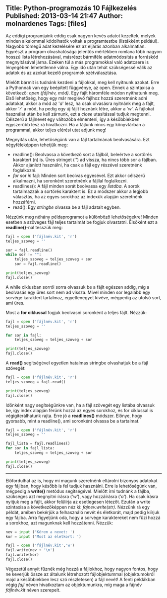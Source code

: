 Title: Python-programozás 10 Fájlkezelés
Published: 2013-03-14 21:47
Author: molnardenes
Tags: [files]
---


Az eddigi programjaink eddig csak nagyon kevés adatot kezeltek, melyek
minden alkalommal kódolhatók voltak a programtestbe (listákként
például). Nagyobb tömegű adat kezelésére ez az eljárás azonban
alkalmatlan. Egyrészt a program olvashatósága jelentős mértékben romlana
több nagyon hosszú lista létrehozásával, másrészt bármiféle
adatmódosítás a forráskód megnyitásával járna. Ezeken túl a más
programokkal való adatcsere is lényegében lehetetlenné válna. Egy idő
után tehát szükségessé válik az adatok és az azokat kezelő programok
szétválasztása.

Mielőtt bármit is tudnánk kezdeni a fájlokkal, meg kell nyitnunk azokat.
Erre a Pythonnak van egy beépített függvénye, az open. Ennek a
szintaxisa a következő: *open (fájlnév, mód)*. Egy fájlt háromféle módon
nyithatunk meg. Első lehetőség, hogy egy már meglévő fájlhoz hozzá
szeretnénk adni adatokat, akkor a mód az '*a*' lesz, ha csak olvasásra
nyitnánk meg a fájlt, akkor '*r*' a mód, ha pedig egy új fájlt hoznánk
létre, akkor a '*w*'. A fájlokat használat után be kell zárnunk, ezt a
*close* utasítással tudjuk megtenni. Célszerű a fájlnevet egy változóba
elmenteni, így a későbbiekben egyszerűbb lesz rá hivatkozni. Ha a
fájlunk nincs egy könyvtárban a programmal, akkor teljes elérési utat
adjunk meg!

Megnyitás után, lehetőségünk van a fájl tartalmának beolvasására. Ezt
négyféleképpen tehetjük meg:

-   readline(): Beolvassa a következő sort a fájlból, beleértve a
    sortörés karaktert (n) is. Üres stringet ('') ad vissza, ha nincs
    több sor a fájlban. Akkor ajánlott használni, ha csak a fájl egy
    részével szeretnénk foglalkozni.
-   *for* sor *in* fajl: Minden sort beolvas egyesével. Ezt akkor
    célszerű alkalmazni, ha soronként szeretnénk a fájllal foglalkozni.
-   readlines(): A fájl minden sorát beolvassa egy *listába*. A sorok
    tartalmazzák a sortörés karaktert is. Ez a módszer akkor a legjobb
    választás, ha az egyes sorokhoz az indexük alapján
    szeretnénk hozzáférni.
-   read(): Egy *stringbe* olvassa be a fájl adatait egyben.

Nézzünk meg néhány példaprogramot a különböző lehetőségekre! Minden
esetben a szöveges fájl teljes tartalmát be fogjuk olvastatni. Elsőként
ezt a **readline()**-nal tesszük meg:

```python
fajl = open ('fájlnév.kit', 'r')
teljes_szoveg = ''

sor = fajl.readline()
while sor != "":
    teljes_szoveg = teljes_szoveg + sor
    sor = fajl.readline()

print(teljes_szoveg)
fajl.close()
```

A while ciklusban sorról sorra olvassuk be a fájlt egészen addig, míg a
beolvasás egy üres sort nem ad vissza. Mivel minden sor legalább egy
sorvége karaktert tartalmaz, egyetlenegyet kivéve, mégpedig az utolsó
sort, ami üres.

Most a **for ciklussal** fogjuk beolvasni soronként a teljes fájlt.
Nézzük:

```python
fajl = open ('fájlnév.kit', 'r')
teljes_szoveg = ''

for sor in fajl:
    teljes_szoveg = teljes_szoveg + sor

print(teljes_szoveg)
fajl.close()
```

A **read()** segítségével egyetlen hatalmas stringbe olvashatjuk be a
fájl szövegét:

```python
fajl = open ('fájlnév.kit', 'r')
teljes_szoveg = fajl.read()

print(teljes_szoveg)
fajl.close()
```

Időnként nagy segítségünkre van, ha a fájl szövegét egy listába olvassuk
be, így index alapján férünk hozzá az egyes sorokhoz, és for ciklussal
is végigiterálhatunk rajta. Erre jó a **readlines()** módszer. Előnye,
hogy gyorsabb, mint a readline(), ami soronként olvassa be a tartalmat.

```python
fajl = open ('fájlnév.kit', 'r')
teljes_szoveg = ''

fajl_lista = fajl.readlines()
for sor in fajl_lista:
    teljes_szoveg = teljes_szoveg + sor

print(teljes_szoveg)
fajl.close()
```

------------------------------------------------------------------------

Előfordulhat az is, hogy mi magunk szeretnénk eltárolni bizonyos
adatokat egy fájlban, hogy később is fel tudjuk használni. Erre is
lehetőségünk van, mégpedig a **write()** metódus segítségével. Mielőtt
írni tudnánk a fájlba, szükséges azt megnyitni írásra (*'w'*), vagy
hozzáírásra (*'a'*). Ha csak írásra nyitjuk meg a fájlt, akkor felülírja
az esetlegesen létezőt. Ezután a write szintaxisa a következőképpen néz
ki: *fajnev.write(str)*. Nézzünk rá egy példát, amiben bekérjük a
felhasználó nevét és életkorát, majd pedig kiírjuk egy fájlba. Arra
figyeljünk oda, hogy a sorvége karaktereket nem fűzi hozzá a sorokhoz,
azt magunknak kell hozzátenni. Nézzük:

```python
nev = input ('Kérem a nevet: ')
kor = input ('Most az életkort: ')

fajl = open ('fájlnév.kit','w')
fajl.write(nev + '\n')
fajl.write(kor)
fajl.close()
```

Végezetül annyit fűznék még hozzá a fájlokhoz, hogy nagyon fontos, hogy
ne keverjük össze az általunk létrehozott fájlobjektummal (objektumokról
majd a későbbiekben lesz szó részletesen) a fájl nevét! A fenti
példákban végig *fajl* néven hivatkoztam az objektumunkra, míg maga a
fájnév *fájlnév.kit* néven szerepelt.
